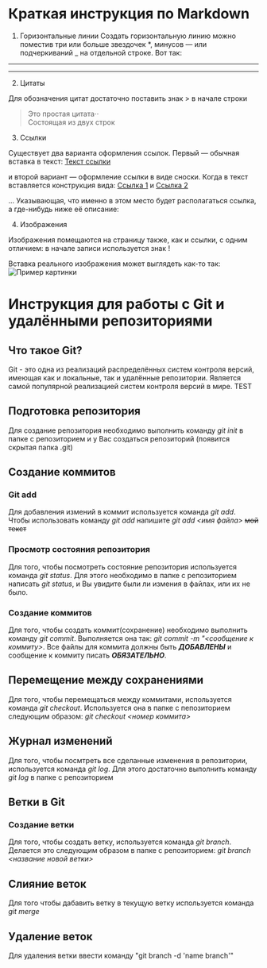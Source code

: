 # Краткая инструкция по Markdown

1. Горизонтальные линии
Создать горизонтальную линию можно поместив три или больше звездочек *, минусов — или подчеркиваний _ на отдельной строке. Вот так:
-----------------------------
************

2. Цитаты

Для обозначения цитат достаточно поставить знак > в начале строки

> Это простая цитата⋅⋅  
Состоящая из двух строк

3. Ссылки

Существует два варианта оформления ссылок. Первый — обычная вставка в текст:
[Текст ссылки](https://link.ru "Описание")


и второй вариант — оформление ссылки в виде сноски. Когда в текст вставляется конструкция вида:
[Ссылка 1][1] и [Ссылка 2][2]

… Указывающая, что именно в этом место будет располагаться ссылка, а где-нибудь ниже её описание:

[1]: https://link1.com "Link1"
[2]: https://link2.com "Link2"

4. Изображения

Изображения помещаются на страницу также, как и ссылки, с одним отличием: в начале записи используется знак !

Вставка реального изображения может выглядеть как-то так:
![Пример картинки](mountain_small.jpg "Это гора")


# Инструкция для работы с Git и удалёнными репозиториями

## Что такое Git?
Git - это одна из реализаций распределённых систем контроля версий, имеющая как и локальные, так и удалённые репозитории. Является самой популярной реализацией систем контроля версий в мире.
TEST
## Подготовка репозитория
Для создание репозитория необходимо выполнить команду *git init*  в папке с репозиторием и у Вас создаться репозиторий (появится скрытая папка .git)

## Создание коммитов

### Git add
Для добавления измений в коммит используется команда *git add*. Чтобы использовать команду *git add* напишите *git add <имя файла>*
~~мой текст~~
### Просмотр состояния репозитория
Для того, чтобы посмотреть состояние репозитория используется команда *git status*. Для этого необходимо в папке с репозиторием написать *git status*, и Вы увидите были ли измения в файлах, или их не было.

### Создание коммитов
Для того, чтобы создать коммит(сохранение) необходимо выполнить команду *git commit*. Выполняется она так: *git commit -m "<сообщение к коммиту>*. Все файлы для коммита должны быть ***ДОБАВЛЕНЫ*** и сообщение к коммиту писать ***ОБЯЗАТЕЛЬНО***.

## Перемещение между сохранениями
Для того, чтобы перемещаться между коммитами, используется команда *git checkout*. Используется она в папке с пепозиторием следующим образом: *git checkout <номер коммита>*

## Журнал изменений
Для того, чтобы посмтреть все сделанные изменения в репозитории, используется команда *git log*. Для этого достаточно выполнить команду *git log* в папке с репозиторием

## Ветки в Git

### Создание ветки

Для того, чтобы создать ветку, используется команда *git branch*. Делается это следующим образом в папке с репозиторием: *git branch <название новой ветки>*

## Слияние веток

Для того чтобы дабавить ветку в текущую ветку используется команда *git merge <name branch>*

## Удаление веток
Для удаления ветки ввести команду "git branch -d 'name branch'"
